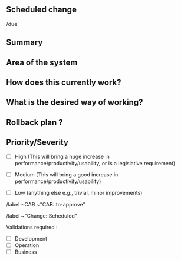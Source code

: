 ## Scheduled change
<!-- Scheduled change, to be approved by the CAB before due date. -->
<!-- A scheduled change is usually set on external dependencies -->

<!-- Set Due Date : /due <in 2 days | this Friday | December 31st> -->
/due 

<!-- Severity : choose one -->
<!-- /label ~"Severity::1-Critical" --> 
<!-- /label ~"Severity::2-Major" -->
<!-- /label ~"Severity::3-Moderate" -->
<!-- /label ~"Severity::4-Minor" -->
<!-- /label ~"Severity::5-Cosmetic" -->

<!-- /confidential -->

## Summary
<!-- Outline the issue being faced, and why this required a change !-->

## Area of the system
<!-- This might only be one part, but may involve multiple sections !-->

## How does this currently work?
<!-- the current process, and any associated business rules !-->

## What is the desired way of working?
<!-- after the change, what should the process be, and what should the business rules be !-->

## Rollback plan ?
<!-- describe how to rollback the change in case the expected change is not working -->

## Priority/Severity
<!-- Delete as appropriate. The priority and severity assigned may be different to this !-->
- [ ] High (This will bring a huge increase in performance/productivity/usability, or is a legislative requirement)
- [ ] Medium (This will bring a good increase in performance/productivity/usability)
- [ ] Low (anything else e.g., trivial, minor improvements)



<!-- METADATA for project management, please leave the following lines -->
<!-- Scheduled change, to be approved by the CAB before due date. -->
<!-- labels for gitlab CAB issues Board -->
/label ~CAB ~"CAB::to-approve"
<!-- identify the kind of change -->
/label ~"Change::Scheduled"

<!-- Validators : please fill with your gitlab user @handle -->
Validations required :
- [ ] Development
- [ ] Operation
- [ ] Business

<!-- METADATA - end -->
